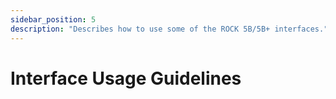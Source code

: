 ```yaml
---
sidebar_position: 5
description: "Describes how to use some of the ROCK 5B/5B+ interfaces."
---
```


# Interface Usage Guidelines

